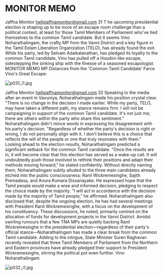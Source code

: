 # MONITOR MEMO

Jaffna Monitor
hellojaffnamonitor@gmail.com
31
T
he upcoming presidential election is 
shaping up to be more of an escape 
room challenge than a political contest, 
at least for those Tamil Members of 
Parliament who've tied themselves to the 
common Tamil candidate. But it seems 
Vino Noharathalingam, the crafty MP 
from the Vanni District and a key figure in 
the Tamil Eelam Liberation Organization 
(TELO), has already found the exit. While 
his party, led by Selvam Adaikalanathan, 
has pledged its loyalty to the common 
Tamil candidate, Vino has pulled off a 
Houdini-like escape, sidestepping the 
sinking ship with the finesse of a seasoned 
escapologist.
MONITOR MEMO
MP Distances from 
the 'Common Tamil 
Candidate' Farce
Vino's Great Escape:

![p031_i1.jpg](images_out/022_monitor_memo/p031_i1.jpg)

Jaffna Monitor
hellojaffnamonitor@gmail.com
32
Speaking to 
the media 
after an event 
in Vavuniya, 
Noharathalingam 
made his 
position crystal 
clear. "There is 
no change in 
the decision I 
made earlier. 
While my party, 
TELO, may have 
taken a different 
path, my stance 
remains firm. I will not be campaigning 
in support of the common Tamil 
candidate. It's not just me; there are 
others within the party who share this 
sentiment."
Noharathalingam didn't mince words 
in expressing his disagreement with his 
party's decision. "Regardless of whether 
the party's decision is right or wrong, I 
do not personally align with it. I don't 
believe this is a choice that reflects 
the will of the people or one that truly 
resonates with them."
Looking ahead to the election results, 
Noharathalingam predicted a significant 
setback for the common Tamil 
candidate. "Once the results are in, it 
will become clear that this election 
has served as a wake-up call. It will 
undoubtedly push those involved to 
rethink their positions and adapt their 
methods moving forward," he stated 
confidently.
Without directly naming them, 
Noharathalingam subtly alluded to the 
three main candidates already etched 
into the public 
consciousness: 
Ranil 
Wickremesinghe, 
Sajith Premadasa, 
and Anura 
Kumara 
Dissanayake. He 
expressed hope 
that the Tamil 
people would 
make a wise 
and informed 
decision, 
pledging to 
respect the choice made by the majority. 
"I will act in accordance with the 
decision made by the majority of Tamil 
people," he affirmed.
Noharathalingam also disclosed that, 
despite the ongoing election, he has 
had several meetings with President 
Ranil Wickremesinghe, with a focus on 
the development of his constituency. 
These discussions, he noted, primarily 
centred on the allocation of funds for 
development projects in the Vanni 
District.
Amidst swirling rumours that a few 
TNA MPs are quietly backing Ranil 
Wickremesinghe in the presidential 
election—regardless of their party's 
official stance—Noharathalingam has 
made a clear break from the common 
Tamil candidate. Adding to the intrigue, 
State Minister Suren Raghavan recently 
revealed that three Tamil Members 
of Parliament from the Northern 
and Eastern provinces have already 
pledged their support to President 
Wickremesinghe, stirring the political 
pot even further. 
Vino Noharathalingam

![p032_i1.jpg](images_out/022_monitor_memo/p032_i1.jpg)

